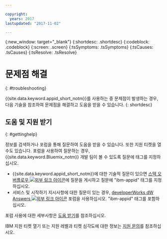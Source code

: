 ```yaml
---

copyright:
  years: 2017
lastupdated: "2017-11-02"

---
```

{:new_window: target="_blank"}
{:shortdesc: .shortdesc}
{:codeblock: .codeblock}
{:screen: .screen}
{:tsSymptoms: .tsSymptoms}
{:tsCauses: .tsCauses}
{:tsResolve: .tsResolve}

# 문제점 해결
{: #troubleshooting}

{{site.data.keyword.appid_short_notm}}를 사용하는 중 문제점이 발생하는 경우, 다음 기술을 참조하여 문제점을 해결하고 도움을 받을 수 있습니다.
{: shortdesc}


## 도움 및 지원 받기
{: #gettinghelp}

정보를 검색하거나 포럼을 통해 질문하여 도움을 받을 수 있습니다. 또한 지원 티켓을 열 수도 있습니다. 포럼을 사용하여 질문하는 경우, {{site.data.keyword.Bluemix_notm}} 개발 팀이 볼 수 있도록 질문에 태그를 지정하십시오.
  * {{site.data.keyword.appid_short_notm}}에 대한 기술적 질문이 있으면 <a href="http://stackoverflow.com/search?q=appid+ibm-bluemix" target="_blank">스택 오버플로우 <img src="../../icons/launch-glyph.svg" alt="외부 링크 아이콘"></a>에 질문을 게시하고 질문에 "ibm-appid" 태그를 지정하십시오. 
  * 서비스 및 시작하기 지시사항에 대한 질문이 있는 경우, <a href="https://developer.ibm.com/answers/search.html?f=&type=question&redirect=search%2Fsearch&sort=relevance&q=appid%20[bluemix]" target="_blank"> developerWorks dW Answers <img src="../../icons/launch-glyph.svg" alt="외부 링크 아이콘"></a> 포럼을 사용하십시오. "ibm-appid" 태그를 포함하십시오. 

포럼 사용에 대한 세부사항은 [도움 받기](/docs/support/index.html#getting-help)를 참조하십시오.

IBM 지원 티켓 열기 또는 지원 레벨과 티켓 심각도에 대한 정보는 [지원 문의](/docs/support/index.html#contacting-support)를 참조하십시오.
